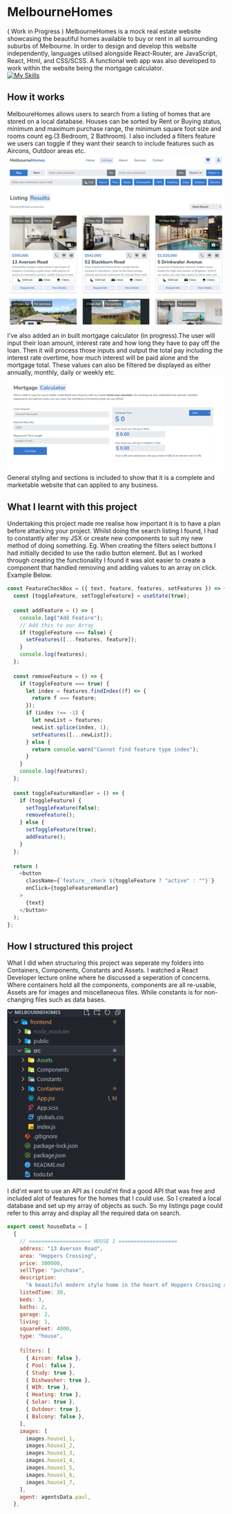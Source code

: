 # MelbourneHomes

( Work in Progress )
MelbourneHomes is a mock real estate website showcasing the beautiful homes available to buy or rent in all surrounding suburbs of Melbourne. In order to design and develop this website independently, languages utilised alongside React-Router, are JavaScript, React, Html, and CSS/SCSS. A functional web app was also developed to work within the website being the mortgage calculator.
<br>
[![My Skills](https://skills.thijs.gg/icons?i=js,html,css,react)](https://skills.thijs.gg)

## How it works

MelboureHomes allows users to search from a listing of homes that are stored on a local database. Houses can be sorted by Rent or Buying status, minimum and maximum purchase range, the minimum square foot size and rooms count eg.(3 Bedroom, 2 Bathroom). I also included a filters feature we users can toggle if they want their search to include features such as Aircons, Outdoor areas etc.
![Listings Image](./frontend/src/Assets/ReadmeImages/listing.PNG)

I've also added an in built mortgage calculator (in progress).The user will input their loan amount, interest rate and how long they have to pay off the loan. Then it will process those inputs and output the total pay including the interest rate overtime, how much interest will be paid alone and the mortgage total. These values can also be filtered be displayed as either annually, monthly, daily or weekly etc.
![Listings Image](./frontend/src/Assets/ReadmeImages/mortgageCalc.PNG)
General styling and sections is included to show that it is a complete and marketable website that can applied to any business.

## What I learnt with this project

Undertaking this project made me realise how important it is to have a plan before attacking your project. Whilst doing the search listing I found, I had to constantly alter my JSX or create new components to suit my new method of doing something. Eg. When creating the filters select buttons I had initially decided to use the radio button element. But as I worked through creating the functionality I found it was alot easier to create a component that handled removing and adding values to an array on click. Example Below.

```javascript
const FeatureCheckBox = ({ text, feature, features, setFeatures }) => {
  const [toggleFeature, setToggleFeature] = useState(true);

  const addFeature = () => {
    console.log("Add Feature");
    // Add this to our Array
    if (toggleFeature === false) {
      setFeatures([...features, feature]);
    }
    console.log(features);
  };

  const removeFeature = () => {
    if (toggleFeature === true) {
      let index = features.findIndex((f) => {
        return f === feature;
      });
      if (index !== -1) {
        let newList = features;
        newList.splice(index, 1);
        setFeatures([...newList]);
      } else {
        return console.warn("Cannot find feature type index");
      }
    }
    console.log(features);
  };

  const toggleFeatureHandler = () => {
    if (toggleFeature) {
      setToggleFeature(false);
      removeFeature();
    } else {
      setToggleFeature(true);
      addFeature();
    }
  };

  return (
    <button
      className={`feature__check ${toggleFeature ? "active" : ""}`}
      onClick={toggleFeatureHandler}
    >
      {text}
    </button>
  );
};
```

## How I structured this project

What I did when structuring this project was seperate my folders into Containers, Components, Constants and Assets. I watched a React Developer lecture online where he discussed a seperation of concerns. Where containers hold all the components, components are all re-usable, Assets are for images and miscellaneous files. While constants is for non-changing files such as data bases.
<br>

![Listings Image](./frontend/src/Assets/ReadmeImages/folderSetup.PNG)

I did'nt want to use an API as I could'nt find a good API that was free and included alot of features for the homes that I could use. So I created a local database and set up my array of objects as such. So my listings page could refer to this array and display all the required data on search.

```javascript
export const houseData = [
  {
    // ==================== HOUSE 1 ===================
    address: "13 Averson Road",
    area: "Hoppers Crossing",
    price: 300000,
    sellType: "purchase",
    description:
      "A beautiful modern style home in the heart of Hoppers Crossing a quiet area, with plenty of access to shopping centers, public transport and schooling. For any time of family or single living.",
    listedTime: 30,
    beds: 3,
    baths: 2,
    garage: 2,
    living: 1,
    squareFeet: 4000,
    type: "house",

    filters: [
      { Aircon: false },
      { Pool: false },
      { Study: true },
      { Dishwasher: true },
      { WIR: true },
      { Heating: true },
      { Solar: true },
      { Outdoor: true },
      { Balcony: false },
    ],
    images: [
      images.house1_1,
      images.house1_2,
      images.house1_3,
      images.house1_4,
      images.house1_5,
      images.house1_6,
      images.house1_7,
    ],
    agent: agentsData.paul,
  },

```
